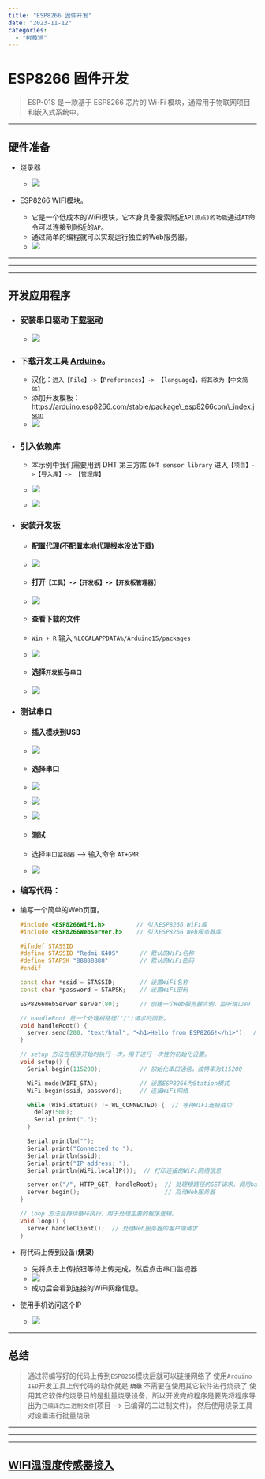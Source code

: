 ```yaml
---
title: "ESP8266 固件开发"
date: "2023-11-12"
categories: 
  - "树莓派"
---
```


# ESP8266 固件开发

> ESP-01S 是一款基于 ESP8266 芯片的 Wi-Fi 模块，通常用于物联网项目和嵌入式系统中。

* * *

## 硬件准备

- 烧录器
    
    - ![](http://qiniu.dev-share.top/iot/shaolu.jpg)
- ESP8266 WIFI模块。
    
    - 它是一个低成本的WiFi模块，它本身具备搜索附近`AP(热点)的功能`通过`AT`命令可以连接到附近的`AP`。
    - 通过简单的编程就可以实现运行独立的Web服务器。
    - ![](http://qiniu.dev-share.top/iot/wifi.jpg)

* * *

* * *

* * *

## 开发应用程序

- ### 安装串口驱动 [下载驱动](http://qiniu.dev-share.top/iot/%E7%83%A7%E5%BD%95%E4%B8%8B%E8%BD%BD%E5%99%A8%E9%A9%B1%E5%8A%A8-CH341SER.zip)
    
    - ![](http://qiniu.dev-share.top/iot/esp8266-dev-01.png)
- ### 下载开发工具 [Arduino](http://qiniu.dev-share.top/iot/arduino-ide_2.2.1_Windows_64bit.zip)。
    
    - 汉化：`进入【File】->【Preferences】-> 【language】，将其改为【中文简体】`
    - 添加开发模板：https://arduino.esp8266.com/stable/package\_esp8266com\_index.json
    - ![](http://qiniu.dev-share.top/iot/esp8266-dev-02.png)
- ### 引入依赖库
    
    - 本示例中我们需要用到 DHT 第三方库 `DHT sensor library` 进入`【项目】->【导入库】-> 【管理库】`
        
    - ![](http://qiniu.dev-share.top/iot/esp8266-dev-03.png)
        
    - ![](http://qiniu.dev-share.top/iot/esp8266-dev-04.png)
        
- ### 安装开发板
    
    - #### 配置代理(不配置本地代理根本没法下载)
        
    - ![](http://qiniu.dev-share.top/iot/esp8266-dev-05.png)
        
    - #### 打开`【工具】->【开发板】->【开发板管理器】`
        
    - ![](http://qiniu.dev-share.top/iot/esp8266-dev-06.png)
        
    - #### 查看下载的文件
        
    - `Win + R` 输入 `%LOCALAPPDATA%/Arduino15/packages`
        
    - ![](http://qiniu.dev-share.top/iot/esp8266-dev-07.png)
        
    - #### 选择`开发板`与`串口`
        
    - ![](http://qiniu.dev-share.top/iot/esp8266-dev-08.png)
        
- ### 测试串口
    
    - #### 插入模块到USB
        
    - ![](http://qiniu.dev-share.top/iot/shaolu_wifi.jpg)
        
    - #### 选择串口
        
    - ![](http://qiniu.dev-share.top/iot/esp8266-dev-09.png)
        
    - ![](http://qiniu.dev-share.top/iot/esp8266-dev-10.png)
    - ![](http://qiniu.dev-share.top/iot/esp8266-dev-11.png)
        
    - #### 测试
        
    - 选择`串口监视器` --> 输入命令 `AT+GMR`
        
    - ![](http://qiniu.dev-share.top/iot/esp8266-dev-12.png)
- ### 编写代码：
    

- 编写一个简单的Web页面。
    
    ```cpp
    #include <ESP8266WiFi.h>         // 引入ESP8266 WiFi库
    #include <ESP8266WebServer.h>    // 引入ESP8266 Web服务器库
    
    #ifndef STASSID
    #define STASSID "Redmi K40S"      // 默认的WiFi名称
    #define STAPSK "88888888"         // 默认的WiFi密码
    #endif
    
    const char *ssid = STASSID;       // 设置WiFi名称
    const char *password = STAPSK;    // 设置WiFi密码
    
    ESP8266WebServer server(80);      // 创建一个Web服务器实例，监听端口80
    
    // handleRoot 是一个处理根路径("/")请求的函数。
    void handleRoot() {
      server.send(200, "text/html", "<h1>Hello from ESP8266!</h1>");  // 处理根路径的请求，返回一个简单的HTML响应
    }
    
    // setup 方法在程序开始时执行一次，用于进行一次性的初始化设置。
    void setup() {
      Serial.begin(115200);           // 初始化串口通信，波特率为115200
    
      WiFi.mode(WIFI_STA);            // 设置ESP8266为Station模式
      WiFi.begin(ssid, password);     // 连接WiFi网络
    
      while (WiFi.status() != WL_CONNECTED) {  // 等待WiFi连接成功
        delay(500);
        Serial.print(".");
      }
    
      Serial.println("");
      Serial.print("Connected to ");
      Serial.println(ssid);
      Serial.print("IP address: ");
      Serial.println(WiFi.localIP());  // 打印连接的WiFi网络信息
    
      server.on("/", HTTP_GET, handleRoot);  // 处理根路径的GET请求，调用handleRoot函数
      server.begin();                        // 启动Web服务器
    }
    
    // loop 方法会持续循环执行，用于处理主要的程序逻辑。
    void loop() {
      server.handleClient();  // 处理Web服务器的客户端请求
    }
    
    ```
    
- 将代码上传到设备(**烧录**)
    
    - 先将点击上传按钮等待上传完成，然后点击串口监视器
    - ![](http://qiniu.dev-share.top/iot/esp8266-dev-13.png)
    - 成功后会看到连接的WiFi网络信息。
- 使用手机访问这个IP
    
    - ![](http://qiniu.dev-share.top/iot/esp8266-dev-14.jpg)

* * *

## 总结

> 通过将编写好的代码上传到`ESP8266`模块后就可以链接网络了 使用`Arduino IED`开发工具上传代码的动作就是 **`烧录`** 不需要在使用其它软件进行烧录了 使用其它软件的烧录目的是批量烧录设备，所以开发完的程序是要先将程序导出为`已编译的二进制文件`(项目 --> 已编译的二进制文件)， 然后使用烧录工具对设置进行批量烧录

* * *

* * *

* * *

## [WIFI温湿度传感器接入](http://www.dev-share.top/2023/11/12/wifi%e6%b8%a9%e6%b9%bf%e5%ba%a6%e4%bc%a0%e6%84%9f%e5%99%a8%e6%8e%a5%e5%85%a5/ "WIFI温湿度传感器接入")
